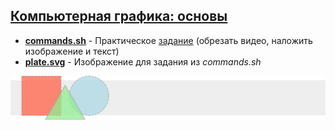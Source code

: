 ## [Компьютерная графика: основы](https://stepik.org/course/419)

* [**commands.sh**](https://github.com/ZhekehZ/Stepik/blob/master/Computer_graphics/commands.sh) 	-	Практическое [задание](https://stepik.org/lesson/19101/step/13) (обрезать видео, наложить изображение и текст)
* [**plate.svg**](https://github.com/ZhekehZ/Stepik/blob/master/Computer_graphics/plate.svg) 	-	Изображение для задания из *commands.sh*

<img src="plate.svg"/>
